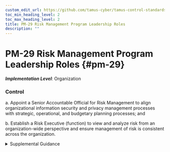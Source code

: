 ```yaml
---
custom_edit_url: https://github.com/tamus-cyber/tamus-control-standards/tree/main/content/tamus.edu/TAMUS_profile.xml
toc_min_heading_level: 2
toc_max_heading_level: 2
title: PM-29 Risk Management Program Leadership Roles
description: ""
---
```


# PM-29 Risk Management Program Leadership Roles {#pm-29}

_**Implementation Level**_: Organization

### Control



a. Appoint a Senior Accountable Official for Risk Management to align organizational information security and privacy management processes with strategic, operational, and budgetary planning processes; and

b. Establish a Risk Executive (function) to view and analyze risk from an organization-wide perspective and ensure management of risk is consistent across the organization.


<details><summary>Supplemental Guidance</summary>The senior accountable official for risk management leads the risk executive (function) in organization-wide risk management activities.</details>
